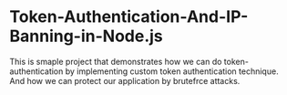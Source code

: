 # Token-Authentication-And-IP-Banning-in-Node.js
This is smaple project that demonstrates how we can do token-authentication by implementing custom token authentication technique.<br>
And how we can protect our application by brutefrce attacks.
